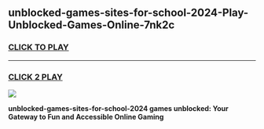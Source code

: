 
## unblocked-games-sites-for-school-2024-Play-Unblocked-Games-Online-7nk2c
<h3>
<a href="https://premium76.site?title=unblocked-games-sites-for-school-2024&ref=25A">CLICK TO PLAY</a></h3>
<hr>

<h3>
<a href="https://premium76.site?title=unblocked-games-sites-for-school-2024&ref=25A">CLICK 2 PLAY</a>
  
</h3>

<a href="https://premium76.site?title=unblocked-games-sites-for-school-2024&ref=25A"><img src="https://clearcache.store/games.png"></a>


**unblocked-games-sites-for-school-2024 games unblocked: Your Gateway to Fun and Accessible Online Gaming**

